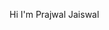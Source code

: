 Hi  I'm Prajwal Jaiswal 

<!--
**akhtarfaizan20/akhtarfaizan20** is a ✨ _special_ ✨ repository because its `README.md` (this file) appears on your GitHub profile.

Here are some ideas to get you started:

- 🔭 I’m currently working on Developing skillsets in the MERN stack
- 🌱 I’m currently learning WEB DEVELOPMENT
- 💬 Ask me about ...
- 📫 How to reach me: ...
 --!>
